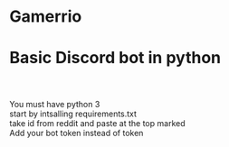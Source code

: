 # Gamerrio

<h1>Basic Discord bot in python<h1></h1> <br>
You must have python 3 <br>
start by intsalling requirements.txt <br>
take id from reddit and paste at the top marked <br>
Add your bot token instead of token <br>

